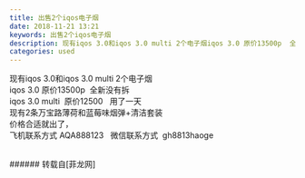 ```yaml
---
title: 出售2个iqos电子烟
date: 2018-11-21 13:21
keywords: 出售2个iqos电子烟
description: 现有iqos 3.0和iqos 3.0 multi 2个电子烟iqos 3.0 原价13500p  全新没有拆iqos 3.0 multi  原价12500   用了一天现有2条万宝路薄荷和蓝莓味烟弹+清洁套装价格合适就出了，飞机联系方式 AQA888123   微信联系方式  gh8813haoge
categories: used
---
```

<td class="t_f" id="postmessage_2323636">

现有iqos 3.0和iqos 3.0 multi 2个电子烟<br/>
iqos 3.0 原价13500p  全新没有拆<br/>
iqos 3.0 multi  原价12500   用了一天<br/>
现有2条万宝路薄荷和蓝莓味烟弹+清洁套装<br/>
价格合适就出了，<br/>
飞机联系方式 AQA888123   微信联系方式  gh8813haoge<br/>
<br/>
</td>
###### 转载自[菲龙网]